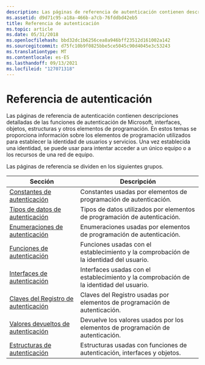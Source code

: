```yaml
---
description: Las páginas de referencia de autenticación contienen descripciones detalladas de las funciones de autenticación de Microsoft, interfaces, objetos, estructuras y otros elementos de programación.
ms.assetid: d9d71c95-a18a-466b-a7cb-76fddbd42eb5
title: Referencia de autenticación
ms.topic: article
ms.date: 05/31/2018
ms.openlocfilehash: bbd32dc1b6256cea8a946bff23512d161002a142
ms.sourcegitcommit: d75fc10b9f0825bbe5ce5045c90d4045e3c53243
ms.translationtype: MT
ms.contentlocale: es-ES
ms.lasthandoff: 09/13/2021
ms.locfileid: "127071318"
---
```

# <a name="authentication-reference"></a>Referencia de autenticación

Las páginas de referencia de autenticación contienen descripciones detalladas de las funciones de autenticación de Microsoft, interfaces, objetos, estructuras y otros elementos de programación. En estos temas se proporciona información sobre los elementos de programación utilizados para establecer la identidad de usuarios y servicios. Una vez establecida una identidad, se puede usar para intentar acceder a un único equipo o a los recursos de una red de equipo.

Las páginas de referencia se dividen en los siguientes grupos.



| Sección                                                          | Descripción                                                                          |
|------------------------------------------------------------------|--------------------------------------------------------------------------------------|
| [Constantes de autenticación](authentication-constants.md)         | Constantes usadas por elementos de programación de autenticación.<br/>                    |
| [Tipos de datos de autenticación](authentication-data-types.md)       | Tipos de datos utilizados por elementos de programación de autenticación.<br/>                   |
| [Enumeraciones de autenticación](authentication-enumerations.md)   | Enumeraciones usadas por elementos de programación de autenticación.<br/>                 |
| [Funciones de autenticación](authentication-functions.md)         | Funciones usadas con el establecimiento y la comprobación de la identidad del usuario.<br/>  |
| [Interfaces de autenticación](authentication-interfaces.md)       | Interfaces usadas con el establecimiento y la comprobación de la identidad del usuario.<br/> |
| [Claves del Registro de autenticación](authentication-registry-keys.md) | Claves del Registro usadas por elementos de programación de autenticación.<br/>                |
| [Valores devueltos de autenticación](authentication-return-values.md) | Devuelve los valores usados por los elementos de programación de autenticación.<br/>                |
| [Estructuras de autenticación](authentication-structures.md)       | Estructuras usadas con funciones de autenticación, interfaces y objetos.<br/>   |



 

 

 




